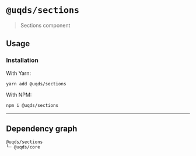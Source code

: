 # `@uqds/sections`

> Sections component

## Usage

### Installation

With Yarn:
```shell
yarn add @uqds/sections
```

With NPM:
```shell
npm i @uqds/sections
```

---

## Dependency graph

```shell
@uqds/sections
└─ @uqds/core
```
